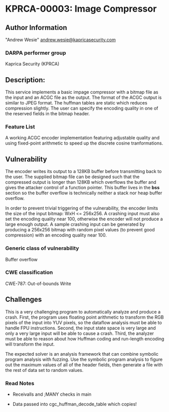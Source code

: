 # KPRCA-00003: Image Compressor

## Author Information

"Andrew Wesie" <andrew.wesie@kapricasecurity.com>

### DARPA performer group
Kaprica Security (KPRCA)

## Description:

This service implements a basic impage compressor with a bitmap file as the 
input and an ACGC file as the output. The format of the ACGC output is similar
to JPEG format. The huffman tables are static which reduces compression
slightly. The user can specify the encoding quality in one of the reserved
fields in the bitmap header. 

### Feature List

A working ACGC encoder implementation featuring adjustable quality and using 
fixed-point arithmetic to speed up the discrete cosine tranformations. 

## Vulnerability

The encoder writes its output to a 128KB buffer before transmitting back to the 
user. The supplied bitmap file can be designed such that the compressed output 
is longer than 128KB which overflows the buffer and gives the attacker control 
of a function pointer. This buffer lives in the __bss__ section so the buffer 
overflow is technically neither a stack nor heap buffer overflow.

In order to prevent trivial triggering of the vulnerability, the encoder limits 
the size of the input bitmap: WxH <= 256x256. A crashing input must also set 
the encoding quality near 100, otherwise the encoder will not produce a large 
enough output. A sample crashing input can be generated by producing a 256x256 
bitmap with random pixel values (to prevent good compression) with an encoding 
quality near 100.

### Generic class of vulnerability

Buffer overflow

### CWE classification

CWE-787: Out-of-bounds Write

## Challenges

This is a very challenging program to automatically analyze and produce a 
crash. First, the program uses floating point arithmetic to transform the RGB 
pixels of the input into YUV pixels, so the dataflow analysis must be able to 
handle FPU instructions. Second, the input state space is very large and only a 
very large input will be able to cause a crash. Third, the analyzer must be 
able to reason about how Huffman coding and run-length encoding will transform 
the input.

The expected solver is an analysis framework that can combine symbolic program 
analysis with fuzzing. Use the symbolic program analysis to figure out the 
maximum values of all of the header fields, then generate a file with the rest 
of data set to random values.


### Read Notes

* Receivalls and ;MANY checks in main

* Data passed into cgc_huffman_decode_table which copies!